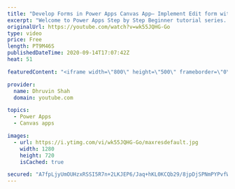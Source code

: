 ```yaml
---
title: "Develop Forms in Power Apps Canvas App– Implement Edit form with Real Life Scenarios"
excerpt: "Welcome to Power Apps Step by Step Beginner tutorial series. My self Dhruvin Shah you are watching the 10th part of the Power Apps Beginner Series. During this chapter, we will talk about how we can add Edit Form in Power Apps.   Here, we will use the New form which we have implemented in Chapter 9 of"
originalUrl: https://youtube.com/watch?v=wk55JQHG-Go
type: video
price: Free
length: PT9M46S
publishedDateTime: 2020-09-14T17:07:42Z
heat: 51

featuredContent: "<iframe width=\"800\" height=\"500\" frameborder=\"0\" src=\"https://www.youtube.com/embed/wk55JQHG-Go\" allow=\"accelerometer; autoplay; encrypted-media; gyroscope; picture-in-picture\" allowfullscreen></iframe>"

provider:
  name: Dhruvin Shah
  domain: youtube.com

topics:
  - Power Apps
  - Canvas apps

images:
  - url: https://i.ytimg.com/vi/wk55JQHG-Go/maxresdefault.jpg
    width: 1280
    height: 720
    isCached: true

secured: "A7fpLjyUmOUHzxRSSI5R7n+2LKJEP6/Jaq+hKL0KCQb29/8jpDjSPNmPYPvfWP9OeLyQXLDC/3StimlUfDbj8MHUvDy4noX5vcVAUK049cl2PQblfWeLQ1nnJTtFplDnlKtRgVHdU1VZ/mmxn6wiXEOSzIooHGNPmyW8pXnxe6gdZZHNbTdSaJU4dOTqFBVjMh9kH0AE9XG86KjcgSqWeTKLWcRiJ+A5XZVLnW9BbUG6CY0GiyyIyPVUnHpmFFTDl/cu7efLEhRjjo3xQOa3vPkT4WQxIICBKj6NjQUiFOeozk9ZSxMMaJIly9TwuZycdxgCSkj6avBY/eOU01f1W9jPGHik7joWXdrqo5DBqjahNuZMxFSL4/1IjPLx6asxI+BUNqnRHFKAaQXfc/i/Sw==;9w2PJt86KPnCZ/eAQwT6Aw=="
---
```


